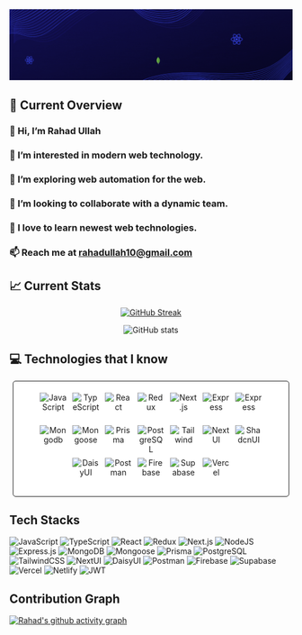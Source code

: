 <div align="center">
  <img src="https://raw.githubusercontent.com/Rahad-Ullah/Rahad-Ullah/refs/heads/main/GitHub%20Profile%20Banner.gif" alt="Banner">
</div>

## 👀 Current Overview
### 👋 Hi, I’m Rahad Ullah
### 🌟 I’m interested in modern web technology.
### 🌱 I’m exploring web automation for the web.
### 👯 I’m looking to collaborate with a dynamic team.
### 💖 I love to learn newest web technologies.
### 📫 Reach me at rahadullah10@gmail.com


## 📈 Current Stats
<div align="center">

  [![GitHub Streak](https://streak-stats.demolab.com?user=Rahad-Ullah)](https://git.io/streak-stats)
</div>

<!-- <div align="center">
   <a href="https://git.io/streak-stats"><img src="https://github-readme-streak-stats.herokuapp.com?user=Rahad-Ullah&theme=transparent" alt="GitHub Streak" /></a>
</div> -->

<div align="center">

  ![GitHub stats](https://github-readme-stats.vercel.app/api?username=Rahad-Ullah&show_icons=true&count_private=true)  

</div>

## 💻 Technologies that I know
<div align="center" style="max-width: 450px; margin: auto; display: flex; flex-wrap: wrap; gap: 10px; justify-content: center; border: 1px solid; background-color: white; padding: 20px; border-radius: 5px;">
  <img alt="JavaScript" title="JavaScript" height="48" width="48" src="https://cdn.simpleicons.org/javascript">
  <img alt="TypeScript" title="TypeScript" height="48" width="48" src="https://cdn.simpleicons.org/typescript">
  <img alt="React" title="React" height="48" width="48" src="https://cdn.simpleicons.org/react">
  <img alt="Redux" title="Redux" height="48" width="48" src="https://cdn.simpleicons.org/redux">
  <img alt="Next.js" title="Next.js" height="48" width="48" src="https://cdn.simpleicons.org/nextdotjs">
  <img alt="Express" title="Express" height="48" width="48" src="https://cdn.simpleicons.org/nodedotjs">
  <img alt="Express" title="Express" height="48" width="48" src="https://cdn.simpleicons.org/express">
  <img alt="Mongodb" title="Mongodb" height="48" width="48" src="https://cdn.simpleicons.org/mongodb">
  <img alt="Mongoose" title="Mongoose" height="48" width="48" src="https://cdn.simpleicons.org/mongoose">
  <img alt="Prisma" title="Prisma" height="48" width="48" src="https://cdn.simpleicons.org/prisma">
  <img alt="PostgreSQL" title="PostgreSQL" height="48" width="48" src="https://cdn.simpleicons.org/postgresql">
  <img alt="Tailwind" title="Tailwind" height="48" width="48" src="https://cdn.simpleicons.org/tailwindcss">
  <img alt="NextUI" title="NextUI" height="48" width="48" src="https://cdn.simpleicons.org/nextui">
  <img alt="ShadcnUI" title="ShadcnUI" height="48" width="48" src="https://cdn.simpleicons.org/shadcnui">
  <img alt="DaisyUI" title="DaisyUI" height="48" width="48" src="https://cdn.simpleicons.org/daisyui">
  <img alt="Postman" title="Postman" height="48" width="48" src="https://cdn.simpleicons.org/postman">
  <img alt="Firebase" title="Firebase" height="48" width="48" src="https://cdn.simpleicons.org/firebase">
  <img alt="Supabase" title="Supabase" height="48" width="48" src="https://cdn.simpleicons.org/supabase">
  <img alt="Vercel" title="Vercel" height="48" width="48" src="https://cdn.simpleicons.org/vercel">
</div>
    
## Tech Stacks
![JavaScript](https://img.shields.io/badge/javascript-%2320232a.svg?style=for-the-badge&logo=javascript&logoColor=yellow)
![TypeScript](https://img.shields.io/badge/typescript-%2320232a.svg?style=for-the-badge&logo=typeScript&logoColor=3178C6)
![React](https://img.shields.io/badge/react-black.svg?style=for-the-badge&logo=react&logoColor=%2361DAFB)
![Redux](https://img.shields.io/badge/redux-764abc.svg?style=for-the-badge&logo=redux&logoColor=white)
![Next.js](https://img.shields.io/badge/next-000000.svg?style=for-the-badge&logo=next.js&logoColor=white)
![NodeJS](https://img.shields.io/badge/node.js-6DA55F?style=for-the-badge&logo=node.js&logoColor=white)
![Express.js](https://img.shields.io/badge/express-000000.svg?style=for-the-badge&logo=express&logoColor=white)
![MongoDB](https://img.shields.io/badge/MongoDB-%234ea94b.svg?style=for-the-badge&logo=mongodb&logoColor=white)
![Mongoose](https://img.shields.io/badge/Mongoose-880000.svg?style=for-the-badge&logo=mongoose&logoColor=white)
![Prisma](https://img.shields.io/badge/Prisma-2D3748.svg?style=for-the-badge&logo=prisma&logoColor=white)
![PostgreSQL](https://img.shields.io/badge/PostgreSQL-4169E1.svg?style=for-the-badge&logo=postgreSQL&logoColor=white)
![TailwindCSS](https://img.shields.io/badge/tailwindcss-%2320232a.svg?style=for-the-badge&logo=tailwind-css&logoColor=06B6D4)
![NextUI](https://img.shields.io/badge/nextui-000000.svg?style=for-the-badge&logo=nextui&logoColor=white)
![DaisyUI](https://img.shields.io/badge/daisyui-5A0EF8?style=for-the-badge&logo=daisyui&logoColor=white)
![Postman](https://img.shields.io/badge/postman-FF6C37?style=for-the-badge&logo=postman&logoColor=white)
![Firebase](https://img.shields.io/badge/Firebase-%2320232a?style=for-the-badge&logo=Firebase&logoColor=DD2C00)
![Supabase](https://img.shields.io/badge/Supabase-3FCF8E?style=for-the-badge&logo=Supabase&logoColor=white)
![Vercel](https://img.shields.io/badge/vercel-black?style=for-the-badge&logo=vercel)
![Netlify](https://img.shields.io/badge/Netlify-%2320232a?style=for-the-badge&logo=Netlify&logoColor=00C7B7)
![JWT](https://img.shields.io/badge/JWT-black?style=for-the-badge&logo=JSON%20web%20tokens)

<div>
  
## Contribution Graph
  
[![Rahad's github activity graph](https://github-readme-activity-graph.vercel.app/graph?username=Rahad-Ullah&theme=react-dark)](https://github.com/Rahad-Ullah/github-readme-activity-graph)
</div>

<!---
Rahad-Ullah/Rahad-Ullah is a ✨ special ✨ repository because its `README.md` (this file) appears on your GitHub profile.
You can click the Preview link to take a look at your changes.
--->

